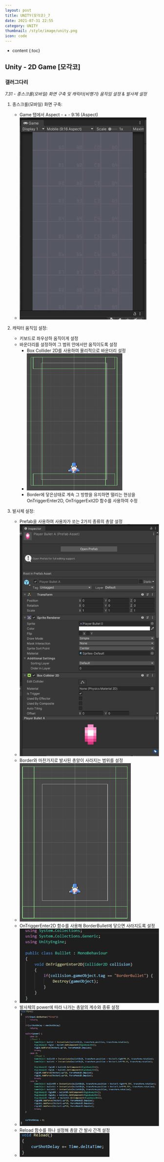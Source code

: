```yaml
---
layout: post
title: UNITY(모각코)_7
date: 2021-07-31 22:55
category: UNITY
thumbnail: /style/image/unity.png
icon: code
---
```


* content
{:toc}

## Unity - 2D Game [모각코]
### 갤러그다리
*7.31 - 종스크롤(모바일) 화면 구축 및 캐릭터(비행기) 움직임 설정 & 발사체 설정*
1. 종스크롤(모바일) 화면 구축:  
    - Game 탭에서 Aspect - + - 9:16 (Aspect)  
    - ![alt Mobile](/style/image/Mobile.PNG)  

2. 캐릭터 움직임 설정:  
    - 키보드로 좌우상하 움직이게 설정  
    - 바운더리를 설정하여 그 범위 안에서만 움직이도록 설정  
        + Box Collider 2D를 사용하여 물리적으로 바운더리 설정  
        + ![alt Border](/style/image/Border.PNG)  
        + Border에 닿은상태로 계속 그 방향을 유지하면 떨리는 현상을 OnTriggerEnter2D, OnTriggerExit2D 함수를 사용하여 수정  

3. 발사체 설정:  
    - Prefab을 사용하여 사용자가 쏘는 2가지 종류의 총알 설정  
    - ![alt Prefab](/style/image/Prefab.PNG)  
    - Border와 마찬가지로 발사된 총알이 사라지는 범위를 설정  
    - ![alt BorderBullet](/style/image/BorderBullet.PNG)  
    - OnTriggerEnter2D 함수를 사용해 BorderBullet에 닿으면 사라지도록 설정  
    - ![alt Bullet](/style/image/Bullet.PNG)  
    - 발사체의 power에 따라 나가는 총알의 계수와 종류 설정  
    - ![alt Fire](/style/image/Fire.PNG)  
    - Reload 함수를 하나 설정해 총알 간 발사 간격 설정  
    - ![alt Reload](/style/image/Reload.PNG)  
